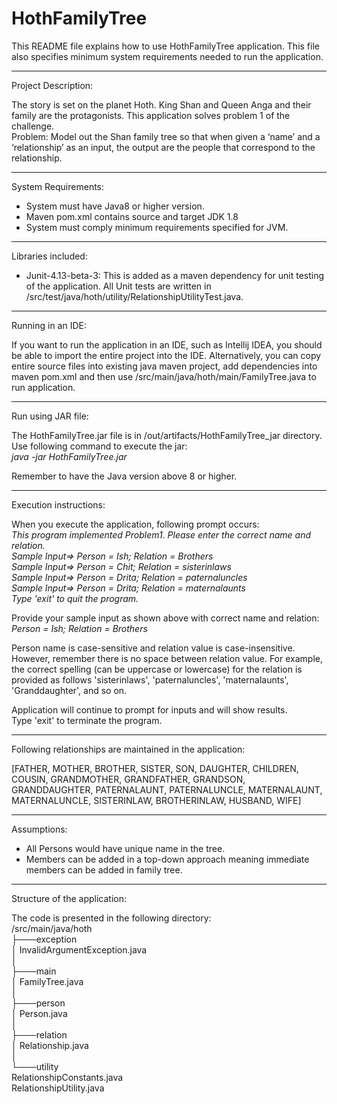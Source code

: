 # HothFamilyTree

This README file explains how to use HothFamilyTree application. This file also specifies minimum system requirements needed to run the application.
<hr>

Project Description:

The story is set on the planet Hoth. King Shan and Queen Anga and their family are the protagonists. This application solves problem 1 of the challenge.<br>
Problem: Model out the Shan family tree so that when given a ‘name’ and a ‘relationship’ as an input, the output are the people that correspond to the relationship.

<hr>

System Requirements:
    <ul>
        <li>System must have Java8 or higher version.</li>
        <li>Maven pom.xml contains source and target JDK 1.8 </li>
        <li>System must comply minimum requirements specified for JVM.</li>
    </ul>
    
<hr>

Libraries included:
    <ul>
        <li>Junit-4.13-beta-3: This is added as a maven dependency for unit testing of the application. All Unit tests are written in /src/test/java/hoth/utility/RelationshipUtilityTest.java.</li>
    </ul>
    
<hr>

Running in an IDE:

If you want to run the application in an IDE, such as Intellij IDEA, you should be able to import the entire project into the IDE. Alternatively,
you can copy entire source files into existing java maven project, add dependencies into maven pom.xml and then use /src/main/java/hoth/main/FamilyTree.java to run application.

<hr>

Run using JAR file:

The HothFamilyTree.jar file is in /out/artifacts/HothFamilyTree_jar directory. Use following command to execute the jar:<br>
<i>java -jar HothFamilyTree.jar</i>

Remember to have the Java version above 8 or higher.

<hr>

Execution instructions:

When you execute the application, following prompt occurs: <br>
<i>This program implemented Problem1. Please enter the correct name and relation.<br>
Sample Input=> Person = Ish; Relation = Brothers<br>
Sample Input=> Person = Chit; Relation = sisterinlaws<br>
Sample Input=> Person = Drita; Relation = paternaluncles<br>
Sample Input=> Person = Drita; Relation = maternalaunts<br>
Type 'exit' to quit the program.</i>

Provide your sample input as shown above with correct name and relation:<br>
<i>Person = Ish; Relation = Brothers</i>

Person name is case-sensitive and relation value is case-insensitive. However, remember there is no space between relation value. 
For example, the correct spelling (can be uppercase or lowercase) for the relation is provided as follows 'sisterinlaws', 'paternaluncles', 'maternalaunts', 'Granddaughter', and so on.

Application will continue to prompt for inputs and will show results.<br>
Type 'exit' to terminate the program.
<hr>

Following relationships are maintained in the application:

[FATHER, MOTHER, BROTHER, SISTER, SON, DAUGHTER, CHILDREN, COUSIN, GRANDMOTHER, GRANDFATHER, GRANDSON, GRANDDAUGHTER, PATERNALAUNT, PATERNALUNCLE, MATERNALAUNT, MATERNALUNCLE, SISTERINLAW, BROTHERINLAW, HUSBAND, WIFE]

<hr>

Assumptions:
    <ul>
        <li>All Persons would have unique name in the tree.</li>
        <li>Members can be added in a top-down approach meaning immediate members can be added in family tree.</li>
    </ul>

<hr>

Structure of the application:

The code is presented in the following directory: <br>
/src/main/java/hoth<br>
├───exception<br>
│       InvalidArgumentException.java<br>
│<br>
├───main<br>
│       FamilyTree.java<br>
│<br>
├───person<br>
│       Person.java<br>
│<br>
├───relation<br>
│       Relationship.java<br>
│<br>
└───utility<br>
        RelationshipConstants.java<br>
        RelationshipUtility.java





